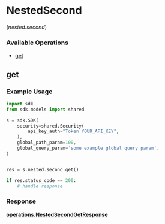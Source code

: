 # NestedSecond
(*nested.second*)

### Available Operations

* [get](#get)

## get

### Example Usage

```python
import sdk
from sdk.models import shared

s = sdk.SDK(
    security=shared.Security(
        api_key_auth="Token YOUR_API_KEY",
    ),
    global_path_param=100,
    global_query_param='some example global query param',
)


res = s.nested.second.get()

if res.status_code == 200:
    # handle response
```


### Response

**[operations.NestedSecondGetResponse](../../models/operations/nestedsecondgetresponse.md)**

